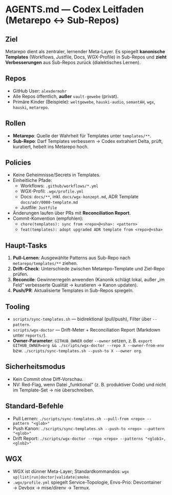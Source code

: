 # AGENTS.md — Codex Leitfaden (Metarepo ↔ Sub-Repos)

## Ziel
Metarepo dient als zentraler, lernender Meta-Layer. Es spiegelt **kanonische Templates** (Workflows, Justfile, Docs, WGX-Profile) in Sub-Repos und **zieht Verbesserungen** aus Sub-Repos zurück (dialektisches Lernen).

## Repos
- GitHub User: `alexdermohr`
- Alle Repos öffentlich, **außer** `vault-gewebe` (privat).
- Primäre Kinder (Beispiele): `weltgewebe`, `hauski-audio`, `semantAH`, `wgx`, `hauski`, `metarepo`.

## Rollen
- **Metarepo**: Quelle der Wahrheit für Templates unter `templates/**`.
- **Sub-Repo**: Darf Templates verbessern → Codex extrahiert Delta, prüft, kuratiert, hebelt ins Metarepo hoch.

## Policies
- Keine Geheimnisse/Secrets in Templates.
- Einheitliche Pfade:
  - Workflows: `.github/workflows/*.yml`
  - WGX-Profil: `.wgx/profile.yml`
  - Docs: `docs/**`, inkl. `docs/wgx-konzept.md`, ADR Template `docs/adr/0000-template.md`
  - Justfile: `Justfile`
- Änderungen laufen über PRs mit **Reconciliation Report**.
- Commit-Konvention (empfohlen):
  - `chore(templates): sync from <repo>@<sha>: <pattern>`
  - `feat(templates): adopt upgraded ADR template from <repo>@<sha>`

## Haupt-Tasks
1) **Pull-Lernen**: Ausgewählte Patterns aus Sub-Repo nach `metarepo/templates/**` ziehen.
2) **Drift-Check**: Unterschiede zwischen Metarepo-Template und Ziel-Repo prüfen.
3) **Reconcile**: Gewinnerregeln anwenden (Kanonik schlägt lokal, außer „im Feld“ verbesserte Qualität → kuratieren → Kanon updaten).
4) **Push/PR**: Aktualisierte Templates in Sub-Repos spiegeln.

## Tooling
- `scripts/sync-templates.sh` — bidirektional (pull/push), Filter über `--pattern`.
- `scripts/wgx-doctor` — Drift-Meter + Reconciliation Report (Markdown unter `reports/`).
- **Owner-Parameter**: `GITHUB_OWNER` oder `--owner` setzen, z. B. `export GITHUB_OWNER=org && ./scripts/wgx-doctor --repo X --owner-from-env` bzw. `./scripts/sync-templates.sh --push-to X --owner org`.

## Sicherheitsmodus
- Kein Commit ohne Diff-Vorschau.
- NV: Red-Flag, wenn Datei „funktional“ (z. B. produktiver Code) und nicht im Template-Set → nie überschreiben.

## Standard-Befehle
- Pull Lernen: `./scripts/sync-templates.sh --pull-from <repo> --pattern "<glob>"`
- Push Kanon: `./scripts/sync-templates.sh --push-to <repo> --pattern "<glob>"`
- Drift Report: `./scripts/wgx-doctor --repo <repo> --patterns "<glob1>,<glob2>"`

## WGX
- WGX ist dünner Meta-Layer; Standardkommandos: `wgx up|list|run|doctor|validate|smoke`.
- `.wgx/profile.yml` spiegelt Service-Topologie, Envs-Prio: Devcontainer → Devbox → mise/direnv → Termux.
